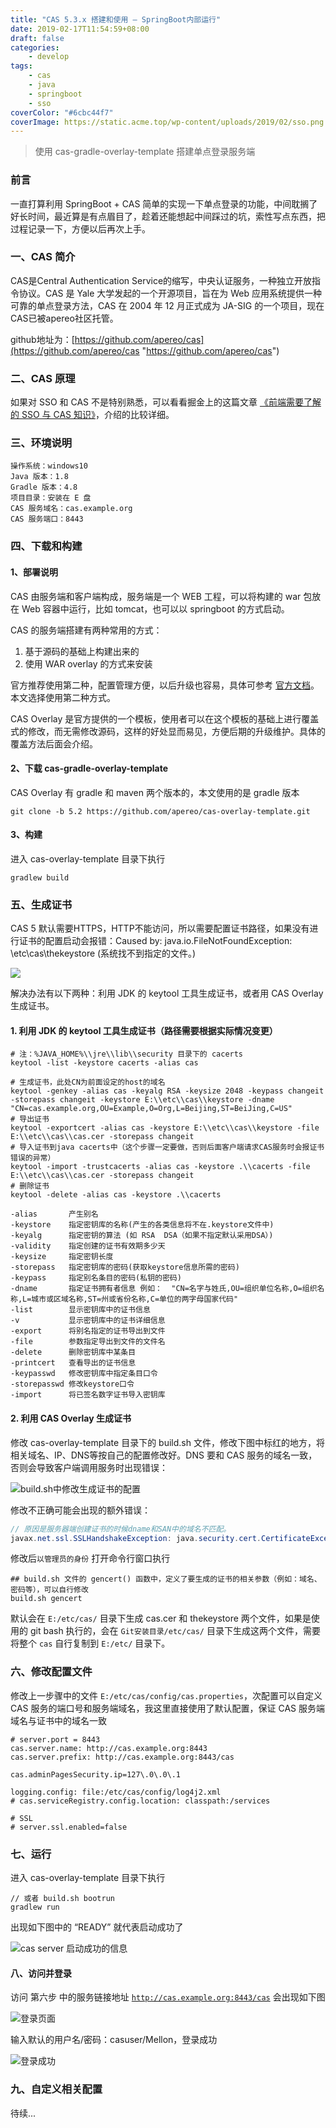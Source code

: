 ```yaml
---
title: "CAS 5.3.x 搭建和使用 – SpringBoot内部运行"
date: 2019-02-17T11:54:59+08:00
draft: false
categories:
    - develop
tags:
    - cas
    - java
    - springboot
    - sso
coverColor: "#6cbc44f7"
coverImage: https://static.acme.top/wp-content/uploads/2019/02/sso.png
---
```


<info>

> 使用 cas-gradle-overlay-template 搭建单点登录服务端

</info>

### 前言

一直打算利用 SpringBoot + CAS 简单的实现一下单点登录的功能，中间耽搁了好长时间，最近算是有点眉目了，趁着还能想起中间踩过的坑，索性写点东西，把过程记录一下，方便以后再次上手。

### 一、CAS 简介

CAS是Central Authentication Service的缩写，中央认证服务，一种独立开放指令协议。CAS 是 Yale 大学发起的一个开源项目，旨在为 Web 应用系统提供一种可靠的单点登录方法，CAS 在 2004 年 12 月正式成为 JA-SIG 的一个项目，现在CAS已被apereo社区托管。

github地址为：[https://github.com/apereo/cas](https://github.com/apereo/cas "https://github.com/apereo/cas")

### 二、CAS 原理

如果对 SSO 和 CAS 不是特别熟悉，可以看看掘金上的这篇文章 [《前端需要了解的 SSO 与 CAS 知识》](https://juejin.im/post/5a002b536fb9a045132a1727 "《前端需要了解的 SSO 与 CAS 知识》")，介绍的比较详细。

### 三、环境说明

```properties
操作系统：windows10
Java 版本：1.8
Gradle 版本：4.8
项目目录：安装在 E 盘
CAS 服务域名：cas.example.org
CAS 服务端口：8443
```

### 四、下载和构建

#### 1、部署说明

CAS 由服务端和客户端构成，服务端是一个 WEB 工程，可以将构建的 war 包放在 Web 容器中运行，比如 tomcat，也可以以 springboot 的方式启动。

CAS 的服务端搭建有两种常用的方式：

1. 基于源码的基础上构建出来的
2. 使用 WAR overlay 的方式来安装

官方推荐使用第二种，配置管理方便，以后升级也容易，具体可参考 [官方文档](https://apereo.github.io/cas/5.3.x/installation/Maven-Overlay-Installation.html "官方文档")。本文选择使用第二种方式。

CAS Overlay 是官方提供的一个模板，使用者可以在这个模板的基础上进行覆盖式的修改，而无需修改源码，这样的好处显而易见，方便后期的升级维护。具体的覆盖方法后面会介绍。

#### 2、下载 cas-gradle-overlay-template

CAS Overlay 有 gradle 和 maven 两个版本的，本文使用的是 gradle 版本

```shell
git clone -b 5.2 https://github.com/apereo/cas-overlay-template.git
```

#### 3、构建

进入 cas-overlay-template 目录下执行

```shell
gradlew build
```

### 五、生成证书

CAS 5 默认需要HTTPS，HTTP不能访问，所以需要配置证书路径，如果没有进行证书的配置启动会报错：Caused by: java.io.FileNotFoundException: \\etc\\cas\\thekeystore (系统找不到指定的文件。)

![](https://static.acme.top/wp-content/uploads/2019/02/paste-cb4f609674c58255414cf3dad4c8684b-1.png?w=859&h=452)

解决办法有以下两种：利用 JDK 的 keytool 工具生成证书，或者用 CAS Overlay 生成证书。

#### 1. 利用 JDK 的 keytool 工具生成证书（路径需要根据实际情况变更）

```shell
# 注：%JAVA_HOME%\\jre\\lib\\security 目录下的 cacerts
keytool -list -keystore cacerts -alias cas

# 生成证书，此处CN为前面设定的host的域名
keytool -genkey -alias cas -keyalg RSA -keysize 2048 -keypass changeit -storepass changeit -keystore E:\\etc\\cas\\keystore -dname "CN=cas.example.org,OU=Example,O=Org,L=Beijing,ST=BeiJing,C=US"
# 导出证书
keytool -exportcert -alias cas -keystore E:\\etc\\cas\\keystore -file E:\\etc\\cas\\cas.cer -storepass changeit
# 导入证书到java cacerts中（这个步骤一定要做，否则后面客户端请求CAS服务时会报证书错误的异常）
keytool -import -trustcacerts -alias cas -keystore .\\cacerts -file E:\\etc\\cas\\cas.cer -storepass changeit
# 删除证书
keytool -delete -alias cas -keystore .\\cacerts

-alias       产生别名
-keystore    指定密钥库的名称(产生的各类信息将不在.keystore文件中)
-keyalg      指定密钥的算法 (如 RSA  DSA（如果不指定默认采用DSA）)
-validity    指定创建的证书有效期多少天
-keysize     指定密钥长度
-storepass   指定密钥库的密码(获取keystore信息所需的密码)
-keypass     指定别名条目的密码(私钥的密码)
-dname       指定证书拥有者信息 例如：  "CN=名字与姓氏,OU=组织单位名称,O=组织名称,L=城市或区域名称,ST=州或省份名称,C=单位的两字母国家代码"
-list        显示密钥库中的证书信息      
-v           显示密钥库中的证书详细信息
-export      将别名指定的证书导出到文件  
-file        参数指定导出到文件的文件名
-delete      删除密钥库中某条目         
-printcert   查看导出的证书信息          
-keypasswd   修改密钥库中指定条目口令   
-storepasswd 修改keystore口令     
-import      将已签名数字证书导入密钥库
```

#### 2. 利用 CAS Overlay 生成证书

修改 cas-overlay-template 目录下的 build.sh 文件，修改下图中标红的地方，将相关域名、IP、DNS等按自己的配置修改好。DNS 要和 CAS 服务的域名一致，否则会导致客户端调用服务时出现错误：

![build.sh中修改生成证书的配置](https://static.acme.top/wp-content/uploads/2019/02/paste-aae4dff165ef48e8784ecd1473cbe7e5-1.png?w=1146&h=288)

修改不正确可能会出现的额外错误：

```java
// 原因是服务器端创建证书的时候dname和SAN中的域名不匹配。
javax.net.ssl.SSLHandshakeException: java.security.cert.CertificateException: No subject alternative DNS name matching cas.example.org found.
```

修改后<code>以管理员的身份</code> 打开命令行窗口执行

```shell
## build.sh 文件的 gencert() 函数中，定义了要生成的证书的相关参数（例如：域名、密码等），可以自行修改
build.sh gencert
```

默认会在 <code>E:/etc/cas/</code> 目录下生成 cas.cer 和 thekeystore 两个文件，如果是使用的 git bash 执行的，会在 <code>Git安装目录/etc/cas/</code> 目录下生成这两个文件，需要将整个 <code>cas</code> 自行复制到 <code>E:/etc/</code> 目录下。

### 六、修改配置文件

修改上一步骤中的文件 <code>E:/etc/cas/config/cas.properties</code>，次配置可以自定义 CAS 服务的端口号和服务端域名，我这里直接使用了默认配置，保证 CAS 服务端域名与证书中的域名一致

```properties
# server.port = 8443
cas.server.name: http://cas.example.org:8443
cas.server.prefix: http://cas.example.org:8443/cas

cas.adminPagesSecurity.ip=127\.0\.0\.1

logging.config: file:/etc/cas/config/log4j2.xml
# cas.serviceRegistry.config.location: classpath:/services

# SSL
# server.ssl.enabled=false
```

### 七、运行

进入 cas-overlay-template 目录下执行

```shell
// 或者 build.sh bootrun
gradlew run
```

出现如下图中的 “READY” 就代表启动成功了

![cas server 启动成功的信息](https://static.acme.top/wp-content/uploads/2019/02/paste-90a5260177020ca42babde6b9b70895c-1.png?w=859&h=452)

#### 八、访问并登录

访问 第六步 中的服务链接地址 <code>http://cas.example.org:8443/cas</code> 会出现如下图

![登录页面](https://static.acme.top/wp-content/uploads/2019/02/paste-f9bb8b769f41424e11e7d4be0d2ccd3e-1.png?w=1120&h=631)

输入默认的用户名/密码：casuser/Mellon，登录成功

![登录成功](https://static.acme.top/wp-content/uploads/2019/02/paste-a75e752a329c5a98e25528973656dba8-1.png?w=1133&h=454)


### 九、自定义相关配置

待续...
